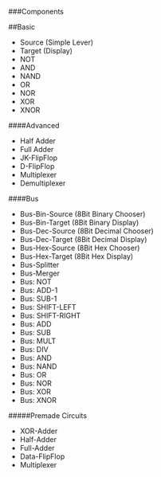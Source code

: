###Components

##Basic

- Source (Simple Lever)
- Target (Display)
- NOT
- AND
- NAND
- OR
- NOR
- XOR
- XNOR

####Advanced

- Half Adder
- Full Adder
- JK-FlipFlop
- D-FlipFlop
- Multiplexer
- Demultiplexer

####Bus

- Bus-Bin-Source (8Bit Binary Chooser)
- Bus-Bin-Target (8Bit Binary Display)
- Bus-Dec-Source (8Bit Decimal Chooser)
- Bus-Dec-Target (8Bit Decimal Display)
- Bus-Hex-Source (8Bit Hex Chooser)
- Bus-Hex-Target (8Bit Hex Display)
- Bus-Splitter
- Bus-Merger
- Bus: NOT
- Bus: ADD-1
- Bus: SUB-1
- Bus: SHIFT-LEFT
- Bus: SHIFT-RIGHT
- Bus: ADD
- Bus: SUB
- Bus: MULT
- Bus: DIV
- Bus: AND
- Bus: NAND
- Bus: OR
- Bus: NOR
- Bus: XOR
- Bus: XNOR

#####Premade Circuits

- XOR-Adder
- Half-Adder
- Full-Adder
- Data-FlipFlop
- Multiplexer